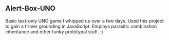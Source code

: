 Alert-Box-UNO
--------------
Basic text-only UNO game I whipped up over a few days.  Used this project to gain a firmer grounding in JavaScript.  Employs parasitic combination inheritance and other funky prototypal stuff. :)
